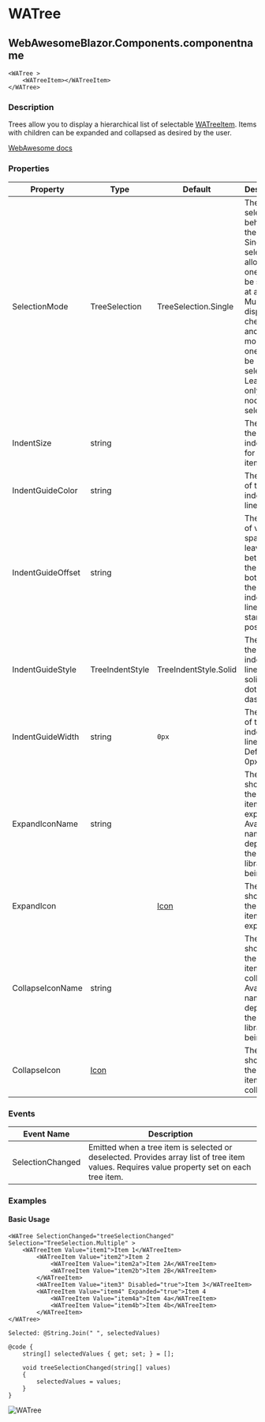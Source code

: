 ﻿# WATree
## WebAwesomeBlazor.Components.componentname

```HTML+Razor
<WATree >
    <WATreeItem></WATreeItem>
</WATree>
```

### Description
Trees allow you to display a hierarchical list of selectable [WATreeItem](/docs/WATreeItem.md). Items with children can be expanded and collapsed as desired by the user.

[WebAwesome docs](https://webawesome.com/docs/components/tree/)

### Properties
| Property | Type   | Default | Description                              |
|----------|--------|---------|------------------------------------------|
| SelectionMode | TreeSelection | TreeSelection.Single | The selection behavior of the tree. Single selection allows only one node to be selected at a time. Multiple displays checkboxes and allows more than one node to be selected. Leaf allows only leaf nodes to be selected. |
| IndentSize | string |  | The size of the indentation for nested items. |
| IndentGuideColor | string |  | The color of the indentation line. |
| IndentGuideOffset | string |  | The amount of vertical spacing to leave between the top and bottom of the indentation line's starting position. |
| IndentGuideStyle | TreeIndentStyle | TreeIndentStyle.Solid | The style of the indentation line, e.g. solid, dotted, dashed. |
| IndentGuideWidth | string | `0px` | The width of the indentation line. Defaults to 0px. |
| ExpandIconName | string |  | The icon to show when the tree item is expanded. Available names depend on the icon library being used. |
| ExpandIcon |  | [Icon](/docs/IconClass.md) | The icon to show when the tree item is expanded. |
| CollapseIconName | string |  | The icon to show when the tree item is collapsed. Available names depend on the icon library being used. |
| CollapseIcon | [Icon](/docs/IconClass.md) |  | The icon to show when the tree item is collapsed |

### Events
| Event Name  | Description                              |
|-------------|------------------------------------------|
| SelectionChanged   | Emitted when a tree item is selected or deselected. Provides array list of tree item values. Requires value property set on each tree item. |


### Examples

#### Basic Usage
```HTML+Razor
<WATree SelectionChanged="treeSelectionChanged" Selection="TreeSelection.Multiple" >
    <WATreeItem Value="item1">Item 1</WATreeItem>
        <WATreeItem Value="item2">Item 2
            <WATreeItem Value="item2a">Item 2A</WATreeItem>
            <WATreeItem Value="item2b">Item 2B</WATreeItem>
        </WATreeItem>
        <WATreeItem Value="item3" Disabled="true">Item 3</WATreeItem>
        <WATreeItem Value="item4" Expanded="true">Item 4
            <WATreeItem Value="item4a">Item 4a</WATreeItem>
            <WATreeItem Value="item4b">Item 4b</WATreeItem>
        </WATreeItem>
</WATree>

Selected: @String.Join(" ", selectedValues)

@code {
    string[] selectedValues { get; set; } = [];

    void treeSelectionChanged(string[] values)
    {
        selectedValues = values;
    }
}
```

![WATree](https://github.com/user-attachments/assets/688b1c96-1688-41c7-a677-c4d4559e42f8)